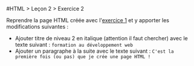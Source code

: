 #HTML > Leçon 2 > Exercice 2

Reprendre la page HTML créée avec l'[exercice 1](https://github.com/blank-project/_blank-exercises/tree/master/exercises/html/lesson2/exercise1) et y apporter les modifications suivantes :
* Ajouter titre de niveau 2 en italique (attention il faut chercher) avec le texte suivant :
`formation au développement web`
* Ajouter un paragraphe à la suite avec le texte suivant : `C'est la première fois (ou pas) que je crée une page HTML !`
